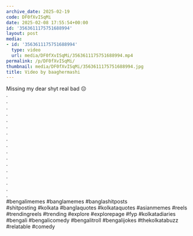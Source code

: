```yaml
---
archive_date: 2025-02-19
code: DF0fXvISqMi
date: 2025-02-08 17:55:54+00:00
id: '3563611175751688994'
layout: post
media:
- id: '3563611175751688994'
  type: video
  url: media/DF0fXvISqMi/3563611175751688994.mp4
permalink: /p/DF0fXvISqMi/
thumbnail: media/DF0fXvISqMi/3563611175751688994.jpg
title: Video by baaghermashi
---
```


Missing my dear shyt real bad 😔  
.  
.  
.  
.  
.  
.  
.  
.  
.  
.  
.  
.  
.  
.  
.  
.  
.  
#bengalimemes #banglamemes #banglashitposts  
#shitposting #kolkata #banglaquotes #kolkataquotes #asianmemes #reels #trendingreels #trending #explore #explorepage #fyp #kolkatadiaries #bengali #bengalicomedy #bengalitroll #bengalijokes #thekolkatabuzz #relatable #comedy
